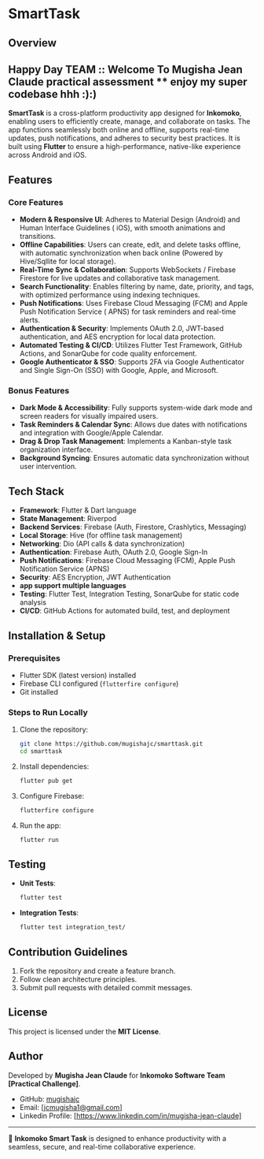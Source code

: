 # SmartTask

## Overview
## Happy Day TEAM :: Welcome To Mugisha Jean Claude practical assessment ** enjoy my super codebase hhh :):)

**SmartTask** is a cross-platform productivity app designed for **Inkomoko**, enabling users to
efficiently create, manage, and collaborate on tasks. The app functions seamlessly both online and
offline, supports real-time updates, push notifications, and adheres to security best practices. It
is built using **Flutter** to ensure a high-performance, native-like experience across Android and
iOS.

## Features

### Core Features

- **Modern & Responsive UI**: Adheres to Material Design (Android) and Human Interface Guidelines (
  iOS), with smooth animations and transitions.
- **Offline Capabilities**: Users can create, edit, and delete tasks offline, with automatic
  synchronization when back online (Powered by Hive/Sqllite for local storage).
- **Real-Time Sync & Collaboration**: Supports WebSockets / Firebase Firestore for live updates and
  collaborative task management.
- **Search Functionality**: Enables filtering by name, date, priority, and tags, with optimized
  performance using indexing techniques.
- **Push Notifications**: Uses Firebase Cloud Messaging (FCM) and Apple Push Notification Service (
  APNS) for task reminders and real-time alerts.
- **Authentication & Security**: Implements OAuth 2.0, JWT-based authentication, and AES encryption
  for local data protection.
- **Automated Testing & CI/CD**: Utilizes Flutter Test Framework, GitHub Actions, and SonarQube for
  code quality enforcement.
- **Google Authenticator & SSO**: Supports 2FA via Google Authenticator and Single Sign-On (SSO)
  with Google, Apple, and Microsoft.

### Bonus Features

- **Dark Mode & Accessibility**: Fully supports system-wide dark mode and screen readers for
  visually impaired users.
- **Task Reminders & Calendar Sync**: Allows due dates with notifications and integration with
  Google/Apple Calendar.
- **Drag & Drop Task Management**: Implements a Kanban-style task organization interface.
- **Background Syncing**: Ensures automatic data synchronization without user intervention.

## Tech Stack

- **Framework**: Flutter &  Dart language
- **State Management**: Riverpod
- **Backend Services**: Firebase (Auth, Firestore, Crashlytics, Messaging)
- **Local Storage**: Hive (for offline task management)
- **Networking**: Dio (API calls & data synchronization)
- **Authentication**: Firebase Auth, OAuth 2.0, Google Sign-In
- **Push Notifications**: Firebase Cloud Messaging (FCM), Apple Push Notification Service (APNS)
- **Security**: AES Encryption, JWT Authentication
- **app support multiple languages**
- **Testing**: Flutter Test, Integration Testing, SonarQube for static code analysis
- **CI/CD**: GitHub Actions for automated build, test, and deployment

## Installation & Setup

### Prerequisites

- Flutter SDK (latest version) installed
- Firebase CLI configured (`flutterfire configure`)
- Git installed

### Steps to Run Locally

1. Clone the repository:
   ```bash
   git clone https://github.com/mugishajc/smarttask.git
   cd smarttask
   ```
2. Install dependencies:
   ```bash
   flutter pub get
   ```
3. Configure Firebase:
   ```bash
   flutterfire configure
   ```
4. Run the app:
   ```bash
   flutter run
   ```

## Testing

- **Unit Tests**:
  ```bash
  flutter test
  ```
- **Integration Tests**:
  ```bash
  flutter test integration_test/
  ```

## Contribution Guidelines

1. Fork the repository and create a feature branch.
2. Follow clean architecture principles.
3. Submit pull requests with detailed commit messages.

## License

This project is licensed under the **MIT License**.

## Author

Developed by **Mugisha Jean Claude** for **Inkomoko Software Team [Practical Challenge]**.

- GitHub: [mugishajc](https://github.com/mugishajc)
- Email: [jcmugisha1@gmail.com]
- Linkedin Profile: [https://www.linkedin.com/in/mugisha-jean-claude]

---
🚀 **Inkomoko Smart Task** is designed to enhance productivity with a seamless, secure, and real-time
collaborative experience.

